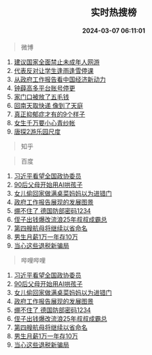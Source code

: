 <div align="center"><h2>实时热搜榜</h2><h4>2024-03-07 06:11:01</h4></div>

> 微博  

1. [建议国家全面禁止未成年人网游](https://s.weibo.com/weibo?q=%23%E5%BB%BA%E8%AE%AE%E5%9B%BD%E5%AE%B6%E5%85%A8%E9%9D%A2%E7%A6%81%E6%AD%A2%E6%9C%AA%E6%88%90%E5%B9%B4%E4%BA%BA%E7%BD%91%E6%B8%B8%23&t=31&band_rank=1&Refer=top)<br />
2. [代表反对让学生逢雨逢雪停课](https://s.weibo.com/weibo?q=%23%E4%BB%A3%E8%A1%A8%E5%8F%8D%E5%AF%B9%E8%AE%A9%E5%AD%A6%E7%94%9F%E9%80%A2%E9%9B%A8%E9%80%A2%E9%9B%AA%E5%81%9C%E8%AF%BE%23&t=31&band_rank=2&Refer=top)<br />
3. [从政府工作报告看中国经济新动力](https://s.weibo.com/weibo?q=%23%E4%BB%8E%E6%94%BF%E5%BA%9C%E5%B7%A5%E4%BD%9C%E6%8A%A5%E5%91%8A%E7%9C%8B%E4%B8%AD%E5%9B%BD%E7%BB%8F%E6%B5%8E%E6%96%B0%E5%8A%A8%E5%8A%9B%23&t=31&band_rank=3&Refer=top)<br />
4. [钟薛高多平台账号停更](https://s.weibo.com/weibo?q=%23%E9%92%9F%E8%96%9B%E9%AB%98%E5%A4%9A%E5%B9%B3%E5%8F%B0%E8%B4%A6%E5%8F%B7%E5%81%9C%E6%9B%B4%23&t=31&band_rank=4&Refer=top)<br />
5. [家门口被放了五毛钱](https://s.weibo.com/weibo?q=%23%E5%AE%B6%E9%97%A8%E5%8F%A3%E8%A2%AB%E6%94%BE%E4%BA%86%E4%BA%94%E6%AF%9B%E9%92%B1%23&t=31&band_rank=5&Refer=top)<br />
6. [回南天取快递 像到了天庭](https://s.weibo.com/weibo?q=%E5%9B%9E%E5%8D%97%E5%A4%A9%E5%8F%96%E5%BF%AB%E9%80%92%20%E5%83%8F%E5%88%B0%E4%BA%86%E5%A4%A9%E5%BA%AD&t=31&band_rank=6&Refer=top)<br />
7. [真正抑郁症才有的9个样子](https://s.weibo.com/weibo?q=%E7%9C%9F%E6%AD%A3%E6%8A%91%E9%83%81%E7%97%87%E6%89%8D%E6%9C%89%E7%9A%849%E4%B8%AA%E6%A0%B7%E5%AD%90&t=31&band_rank=7&Refer=top)<br />
8. [女生千万要小心青纱帐](https://s.weibo.com/weibo?q=%E5%A5%B3%E7%94%9F%E5%8D%83%E4%B8%87%E8%A6%81%E5%B0%8F%E5%BF%83%E9%9D%92%E7%BA%B1%E5%B8%90&t=31&band_rank=8&Refer=top)<br />
9. [唐探2游乐园尺度](https://s.weibo.com/weibo?q=%E5%94%90%E6%8E%A22%E6%B8%B8%E4%B9%90%E5%9B%AD%E5%B0%BA%E5%BA%A6&t=31&band_rank=9&Refer=top)<br />

> 知乎  


> 百度  

1. [习近平看望全国政协委员](https://www.baidu.com/s?wd=%E4%B9%A0%E8%BF%91%E5%B9%B3%E7%9C%8B%E6%9C%9B%E5%85%A8%E5%9B%BD%E6%94%BF%E5%8D%8F%E5%A7%94%E5%91%98&sa=fyb_news&rsv_dl=fyb_news)<br />
2. [90后父母开始用AI哄孩子](https://www.baidu.com/s?wd=90%E5%90%8E%E7%88%B6%E6%AF%8D%E5%BC%80%E5%A7%8B%E7%94%A8AI%E5%93%84%E5%AD%A9%E5%AD%90&sa=fyb_news&rsv_dl=fyb_news)<br />
3. [女儿偷回家做满桌菜妈妈以为进错门](https://www.baidu.com/s?wd=%E5%A5%B3%E5%84%BF%E5%81%B7%E5%9B%9E%E5%AE%B6%E5%81%9A%E6%BB%A1%E6%A1%8C%E8%8F%9C%E5%A6%88%E5%A6%88%E4%BB%A5%E4%B8%BA%E8%BF%9B%E9%94%99%E9%97%A8&sa=fyb_news&rsv_dl=fyb_news)<br />
4. [政府工作报告展现的发展图景](https://www.baidu.com/s?wd=%E6%94%BF%E5%BA%9C%E5%B7%A5%E4%BD%9C%E6%8A%A5%E5%91%8A%E5%B1%95%E7%8E%B0%E7%9A%84%E5%8F%91%E5%B1%95%E5%9B%BE%E6%99%AF&sa=fyb_news&rsv_dl=fyb_news)<br />
5. [绷不住了 德国防部密码1234](https://www.baidu.com/s?wd=%E7%BB%B7%E4%B8%8D%E4%BD%8F%E4%BA%86+%E5%BE%B7%E5%9B%BD%E9%98%B2%E9%83%A8%E5%AF%86%E7%A0%811234&sa=fyb_news&rsv_dl=fyb_news)<br />
6. [侄子出钱爆改流浪25年叔叔成霸总](https://www.baidu.com/s?wd=%E4%BE%84%E5%AD%90%E5%87%BA%E9%92%B1%E7%88%86%E6%94%B9%E6%B5%81%E6%B5%AA25%E5%B9%B4%E5%8F%94%E5%8F%94%E6%88%90%E9%9C%B8%E6%80%BB&sa=fyb_news&rsv_dl=fyb_news)<br />
7. [第四艘航母将继续以省命名](https://www.baidu.com/s?wd=%E7%AC%AC%E5%9B%9B%E8%89%98%E8%88%AA%E6%AF%8D%E5%B0%86%E7%BB%A7%E7%BB%AD%E4%BB%A5%E7%9C%81%E5%91%BD%E5%90%8D&sa=fyb_news&rsv_dl=fyb_news)<br />
8. [男生月薪1万一年存10万](https://www.baidu.com/s?wd=%E7%94%B7%E7%94%9F%E6%9C%88%E8%96%AA1%E4%B8%87%E4%B8%80%E5%B9%B4%E5%AD%9810%E4%B8%87&sa=fyb_news&rsv_dl=fyb_news)<br />
9. [当心这些退税新骗局](https://www.baidu.com/s?wd=%E5%BD%93%E5%BF%83%E8%BF%99%E4%BA%9B%E9%80%80%E7%A8%8E%E6%96%B0%E9%AA%97%E5%B1%80&sa=fyb_news&rsv_dl=fyb_news)<br />

> 哔哩哔哩  

1. [习近平看望全国政协委员](https://www.baidu.com/s?wd=%E4%B9%A0%E8%BF%91%E5%B9%B3%E7%9C%8B%E6%9C%9B%E5%85%A8%E5%9B%BD%E6%94%BF%E5%8D%8F%E5%A7%94%E5%91%98&sa=fyb_news&rsv_dl=fyb_news)<br />
2. [90后父母开始用AI哄孩子](https://www.baidu.com/s?wd=90%E5%90%8E%E7%88%B6%E6%AF%8D%E5%BC%80%E5%A7%8B%E7%94%A8AI%E5%93%84%E5%AD%A9%E5%AD%90&sa=fyb_news&rsv_dl=fyb_news)<br />
3. [女儿偷回家做满桌菜妈妈以为进错门](https://www.baidu.com/s?wd=%E5%A5%B3%E5%84%BF%E5%81%B7%E5%9B%9E%E5%AE%B6%E5%81%9A%E6%BB%A1%E6%A1%8C%E8%8F%9C%E5%A6%88%E5%A6%88%E4%BB%A5%E4%B8%BA%E8%BF%9B%E9%94%99%E9%97%A8&sa=fyb_news&rsv_dl=fyb_news)<br />
4. [政府工作报告展现的发展图景](https://www.baidu.com/s?wd=%E6%94%BF%E5%BA%9C%E5%B7%A5%E4%BD%9C%E6%8A%A5%E5%91%8A%E5%B1%95%E7%8E%B0%E7%9A%84%E5%8F%91%E5%B1%95%E5%9B%BE%E6%99%AF&sa=fyb_news&rsv_dl=fyb_news)<br />
5. [绷不住了 德国防部密码1234](https://www.baidu.com/s?wd=%E7%BB%B7%E4%B8%8D%E4%BD%8F%E4%BA%86+%E5%BE%B7%E5%9B%BD%E9%98%B2%E9%83%A8%E5%AF%86%E7%A0%811234&sa=fyb_news&rsv_dl=fyb_news)<br />
6. [侄子出钱爆改流浪25年叔叔成霸总](https://www.baidu.com/s?wd=%E4%BE%84%E5%AD%90%E5%87%BA%E9%92%B1%E7%88%86%E6%94%B9%E6%B5%81%E6%B5%AA25%E5%B9%B4%E5%8F%94%E5%8F%94%E6%88%90%E9%9C%B8%E6%80%BB&sa=fyb_news&rsv_dl=fyb_news)<br />
7. [第四艘航母将继续以省命名](https://www.baidu.com/s?wd=%E7%AC%AC%E5%9B%9B%E8%89%98%E8%88%AA%E6%AF%8D%E5%B0%86%E7%BB%A7%E7%BB%AD%E4%BB%A5%E7%9C%81%E5%91%BD%E5%90%8D&sa=fyb_news&rsv_dl=fyb_news)<br />
8. [男生月薪1万一年存10万](https://www.baidu.com/s?wd=%E7%94%B7%E7%94%9F%E6%9C%88%E8%96%AA1%E4%B8%87%E4%B8%80%E5%B9%B4%E5%AD%9810%E4%B8%87&sa=fyb_news&rsv_dl=fyb_news)<br />
9. [当心这些退税新骗局](https://www.baidu.com/s?wd=%E5%BD%93%E5%BF%83%E8%BF%99%E4%BA%9B%E9%80%80%E7%A8%8E%E6%96%B0%E9%AA%97%E5%B1%80&sa=fyb_news&rsv_dl=fyb_news)<br />
